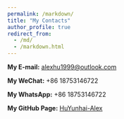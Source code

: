```yaml
---
permalink: /markdown/
title: "My Contacts"
author_profile: true
redirect_from: 
  - /md/
  - /markdown.html
---
```


 

**My E-mail:** [alexhu1999@outlook.com](https://huyunhai-alex.github.io/markdown/#:~:text=Email%3A%20alexhu1999%40outlook.com)

**My WeChat:** +86 18753146722

**My WhatsApp:** +86 18753146722

**My GitHub Page:** [HuYunhai-Alex](https://github.com/HuYunhai-Alex)

